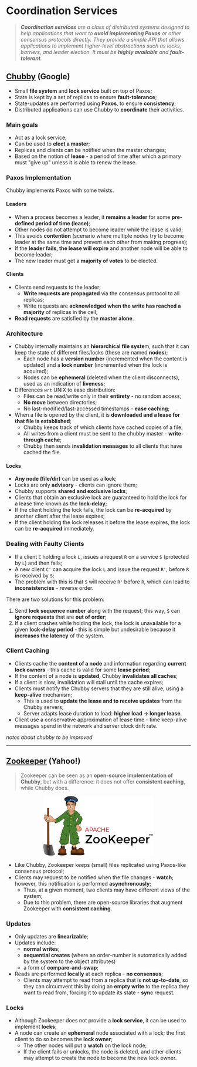 # Coordination Services

> _**Coordination services** are a class of distributed systems designed to help applications that want to **avoid implementing Paxos** or other consensus protocols directly. They provide a simple API that allows applications to implement higher-level abstractions such as locks, barriers, and leader election. It must be **highly available** and **fault-tolerant**._

## [Chubby](https://static.googleusercontent.com/media/research.google.com/en//archive/chubby-osdi06.pdf) (Google)

* Small **file system** and **lock service** built on top of Paxos;
* State is kept by a set of replicas to ensure **fault-tolerance**;
* State-updates are performed using **Paxos**, to ensure **consistency**;
* Distributed applications can use Chubby to **coordinate** their activities.

### Main goals

* Act as a lock service;
* Can be used to **elect a master**;
* Replicas and clients can be notified when the master changes;
* Based on the notion of **lease** - a period of time after which a primary must "give up" unless it is able to renew the lease.

### Paxos Implementation

Chubby implements Paxos with some twists.

#### Leaders

* When a process becomes a leader, it **remains a leader** for some **pre-defined period of time (lease)**;
* Other nodes do not attempt to become leader while the lease is valid;
* This avoids **contention** (scenario where multiple nodes try to become leader at the same time and prevent each other from making progress);
* If the **leader fails, the lease will expire** and another node will be able to become leader;
* The new leader must get a **majority of votes** to be elected.

#### Clients

* Clients send requests to the leader;
  * **Write requests are propagated** via the consensus protocol to all replicas;
  * Write requests are **acknowledged when the write has reached a majority** of replicas in the cell;
* **Read requests** are satisfied by the **master alone**.

### Architecture

* Chubby internally maintains an **hierarchical file syste**m, such that it can keep the state of different files/locks (these are named **nodes**);
  * Each node has a **version number** (incremented when the content is updated) and a **lock number** (incremented when the lock is acquired);
  * Nodes can be **ephemeral** (deleted when the client disconnects), used as an indication of **liveness**;
* Differences `wrt` UNIX to ease distribution:
  * Files can be read/write only in their **entirety** - no random access;
  * **No move** between directories;
  * No last-modified/last-accessed timestamps - **ease caching**;
* When a file is opened by the client, it is **downloaded and a lease for that file is established**;
  * Chubby keeps track of which clients have cached copies of a file;
  * All writes from a client must be sent to the chubby master - **write-through cache**;
  * Chubby then sends **invalidation messages** to all clients that have cached the file.

#### Locks

* **Any node (file/dir)** can be used as a **lock**;
* Locks are only **advisory** - clients can ignore them;
* Chubby supports **shared and exclusive locks**;
* Clients that obtain an exclusive lock are guaranteed to hold the lock for a lease time known as the **lock-delay**;
* If the client holding the lock fails, the lock can be **re-acquired** by another client after the lease expires;
* If the client holding the lock releases it before the lease expires, the lock can be **re-acquired** immediately.

### Dealing with Faulty Clients

* If a client `C` holding a lock `L`, issues a request `R` on a service `S` (protected by `L`) and then fails;
* A new client `C'` can acquire the lock `L` and issue the request `R'`, before `R` is received by `S`;
* The problem with this is that `S` will receive `R'` before `R`, which can lead to **inconsistencies** - reverse order.

There are two solutions for this problem:

1. Send **lock sequence number** along with the request; this way, `S` can **ignore requests** that are **out of order**;
2. If a client crashes while holding the lock, the lock is unav**a**ilable for a given **lock-delay period** - this is simple but undesirable because it **increases the latency** of the system.

### Client Caching

* Clients cache the **content of a node** and information regarding **current lock owners** - this cache is valid for some **lease period**;
* If the content of a node is **updated**, Chubby **invalidates all caches**;
* If a client is slow, invalidation will stall until the cache expires;
* Clients must notify the Chubby servers that they are still alive, using a **keep-alive** mechanism;
  * This is used to **update the lease and to receive updates** from the Chubby servers;
  * Server adapts lease duration to load: **higher load -> longer lease**.
* Client use a conservative approximation of lease time - time keep-alive messages spend in the network and server clock drift rate.

_notes about chubby to be improved_

---

## [Zookeeper](https://www.usenix.org/legacy/event/usenix10/tech/full_papers/Hunt.pdf) (Yahoo!)

> Zookeeper can be seen as an **open-source implementation of Chubby**, but with a difference: it does not offer **consistent caching**, while Chubby does.

<p align="center">
    <img src="./imgs/Apache_ZooKeeper_logo.svg.png" width="300px" alt="Zookeeper"/>
</p>

* Like Chubby, Zookeeper keeps (small) files replicated using Paxos-like consensus protocol;
* Clients may request to be notified when the file changes - **watch**; however, this notification is performed **asynchronously**;
  * Thus, at a given moment, two clients may have different views of the system;
  * Due to this problem, there are open-source libraries that augment Zookeeper with **consistent caching**.

### Updates

* Only updates are **linearizable**;
* Updates include:
  * **normal writes**;
  * **sequential creates** (where an order-number is automatically added by the system to the object attributes)
  * a form of **compare-and-swap**;
* Reads are performed **locally** at each replica - **no consensus**;
  * Clients may attempt to read from a replica that is **not up-to-date**, so they can circumvent this by doing an **empty write** to the replica they want to read from, forcing it to update its state - **sync** request.

### Locks

* Although Zookeeper does not provide a **lock service**, it can be used to implement **locks**;
* A node can create an **ephemeral** node associated with a lock; the first client to do so becomes the **lock owner**;
  * The other nodes will put a **watch** on the lock node;
  * If the client fails or unlocks, the node is deleted, and other clients may attempt to create the node to become the new lock owner.